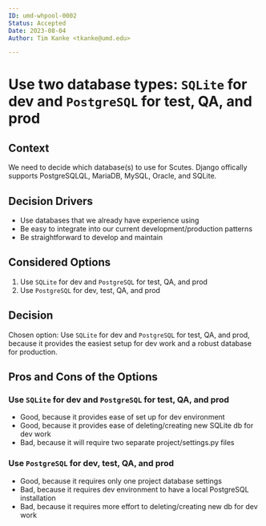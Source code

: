 ```yaml
---
ID: umd-whpool-0002
Status: Accepted
Date: 2023-08-04
Author: Tim Kanke <tkanke@umd.edu>

---
```


# Use two database types: `SQLite` for dev and `PostgreSQL` for test, QA, and prod

## Context

We need to decide which database(s) to use for Scutes. Django offically supports PostgreSQLQL, MariaDB, MySQL, Oracle, and SQLite.

## Decision Drivers

* Use databases that we already have experience using
* Be easy to integrate into our current development/production patterns
* Be straightforward to develop and maintain

## Considered Options

1. Use `SQLite` for dev and `PostgreSQL` for test, QA, and prod
2. Use `PostgreSQL` for dev, test, QA, and prod

## Decision

Chosen option: Use `SQLite` for dev and `PostgreSQL` for test, QA, and prod, because it provides the easiest setup for dev work and a robust database for production.

## Pros and Cons of the Options

### Use `SQLite` for dev and `PostgreSQL` for test, QA, and prod

* Good, because it provides ease of set up for dev environment
* Good, because it provides ease of deleting/creating new SQLite db for dev work
* Bad, because it will require two separate project/settings.py files

### Use `PostgreSQL` for dev, test, QA, and prod

* Good, because it requires only one project database settings
* Bad, because it requires dev environment to have a local PostgreSQL installation
* Bad, because it requires more effort to deleting/creating new db for dev work
